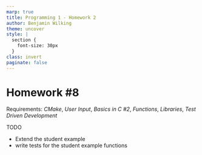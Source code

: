 ```yaml
---
marp: true
title: Programming 1 - Homework 2
author: Benjamin Wilking
theme: uncover
style: |
  section {
    font-size: 30px
  }
class: invert
paginate: false
---
```


# Homework #8

Requirements: *CMake*, *User Input*, *Basics in C #2*, *Functions*, *Libraries*, *Test Driven Development*

TODO

- Extend the student example
- write tests for the student example functions